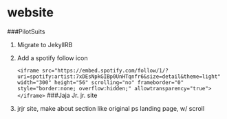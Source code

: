 website
=======

###PilotSuits

1. Migrate to JekyllRB
2. Add a spotify follow icon

    ```<iframe src="https://embed.spotify.com/follow/1/?uri=spotify:artist:7xDEsNpkGIBp0UnHTqnfr6&size=detail&theme=light" width="300" height="56" scrolling="no" frameborder="0" style="border:none; overflow:hidden;" allowtransparency="true"></iframe>```
###Jaja Jr. jr. site

1. jrjr site, make about section like original ps landing page, w/ scroll
